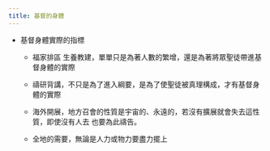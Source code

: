 ```yaml
---
title: 基督的身體
---
```


- 基督身體實際的指標
	 - 福家排區 生養教建，單單只是為著人數的繁增，還是為著將眾聖徒帶進基督身體的實際

	 - 禱研背講，不只是為了進入綱要，是為了使聖徒被真理構成，才有基督身體的實際

	 - 海外開展，地方召會的性質是宇宙的、永遠的，若沒有擴展就會失去這性質，即使沒有人去 也要為此禱告。

	 - 全地的需要，無論是人力或物力要盡力擺上
